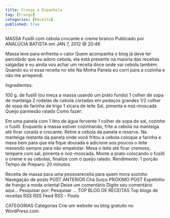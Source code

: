 ```yaml
---
title: Frango à Espanhola
tag: [Frango]
categories: [Receita]
published: true
---
```


MASSA
Fusilli com cebola crocante e creme branco
Publicado por ANALÚCIA BATISTA em JAN 7, 2012 @ 20:46

Massa leve para enfrenta o calor
Quem acompanha o blog já deve ter percebido que eu adoro cebola, ela está presente na maioria das receitas salgadas e eu ainda vou achar um receita doce onde vai cebola também. Quando eu vi essa receita no site Na Minha Panela eu corri para a cozinha e não me arrependi.

Ingredientes:

100 g. de fusilli (ou meça a massa usando um prato fundo)
1 colher de sopa de manteiga
2 rodelas de cebola cortadas em pedaços grandes
1/2 colher de sopa de farinha de trigo
1 xícara de leite
Sal, pimenta e noz-moscada
Queijo parmesão ralado
Como fazer:

Em uma panela com 1 litro de água fervente 1 colher de sopa de sal, cozinhe o fusilli.
Enquanto a massa estiver cozinhando, frite a cebola na manteiga até ficar corada e crocante.
Retire a cebola da panela e reserve.
Na manteiga restante da panela onde você fritou a cebola coloque a farinha e mexa bem para que ela fique dourada e adicione aos poucos o leite mexendo sempre para não empelotar.
Mexa o leite até ficar cremoso, tempere com sal, pimenta e noz-moscada.
Monte a prato colocando o fusilli o creme e as cebolas, finalize com o queijo ralado.
Rendimento: 1 porção
Tempo de Preparo: 20 minutos



Receita de massa para uma pessoareceita para quem mora sozinho
Navegação de posts
POST ANTERIOR
Chá Suiço
PRÓXIMO POST
Espetinho de frango a moda oriental
Deixe um comentário
Digite seu comentário aqui...
Pesquisar por:
Pesquisar …
TOP BLOG DE RECEITAS
Top blogs de receitas
RSS
RSS Feed RSS - Posts

CATEGORIAS
Categorias
Crie um website ou blog gratuito no WordPress.com.
